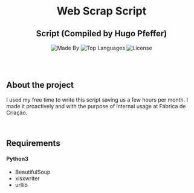 <!-- <p align="center">
    <img height="150px" alt="" src="">
</p> -->

<h1 align="center">
    Web Scrap Script 
</h1>

<h2 align="center">
    Script (Compiled by Hugo Pfeffer)
</h2>

<p align="center">
    <img alt="Made By" src="https://img.shields.io/badge/Made%20By-Hugo%20Pfeffer-red">
    <img alt="Top Languages" src="https://img.shields.io/github/languages/top/HugoPfeffer/web-scrap-contratus">
    <img alt="License" src="https://img.shields.io/github/license/HugoPfeffer/web-scrap-contratus">
</p>

</br>
</br>
<h2> About the project </h2>

I used my free time to write this script saving us a few hours per month.
I made it proactively and with the purpose of internal usage at Fábrica de Criação. 


</br>
<h2>Requirements</h2>
<h4>Python3</h4>
<ul>
    <li>BeautifulSoup</li>
    <li>xlsxwriter</li>
    <li>urllib</li>
</ul>
</br>








